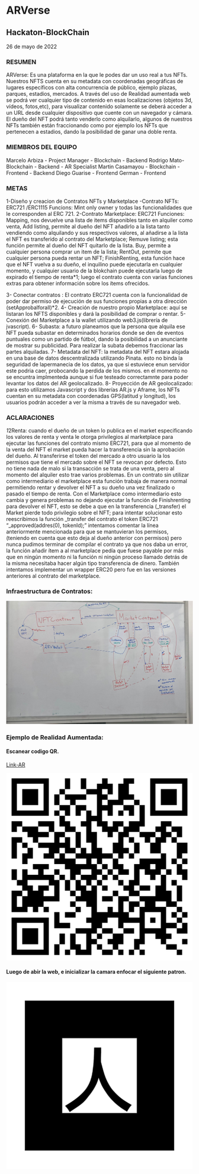 # ARVerse
## Hackaton-BlockChain

26 de mayo de 2022
### RESUMEN
ARVerse: Es una plataforma en la que le podes dar un uso real a tus NFTs. Nuestros NFTS cuenta en su metadata con coordenadas geográficas de lugares específicos con alta concurrencia de público, ejemplo plazas, parques, estadios, mercados. A través del uso de Realidad aumentada web se podrá ver cualquier tipo de contenido en esas localizaciones (objetos 3d, vídeos, fotos,etc), para visualizar contenido solamente se deberá acceder a un URL desde cualquier dispositivo que cuente con un navegador y cámara.
El dueño del NFT podrá tanto venderlo como alquilarlo, algunos de nuestros NFTs también están  fraccionando como por ejemplo los NFTs que pertenecen a estadios, dando la posibilidad de ganar una doble renta.

### MIEMBROS DEL EQUIPO
  Marcelo Arbiza - Project Manager - Blockchain - Backend
  Rodrigo Mato- Blockchain - Backend - AR Specialist
  Martin Casamayou - Blockchain - Frontend - Backend
  Diego Guarise - Frontend
  German - Frontend

### METAS

1-Diseño y creacion de Contratos NFTs y Marketplace
		-Contrato NFTs: ERC721 /ERC1115
		Funcions: Mint only owner y todas las funcionalidades que le corresponden
		al ERC 721.
2-Contrato Marketplace: ERC721
	Funciones: Mapping, nos devuelve una lista de items disponibles tanto en alquiler
		como venta, Add listing, permite al dueño del NFT añadirlo a la lista tanto
		vendiendo como alquilando y sus respectivos valores, al añadirse a la lista
		el NFT es transferido al contrato del Marketplace;
		Remuve listing; esta función permite al dueño del NFT quitarlo de la lista.
		Buy, permite a cualquier persona comprar un item de la lista; RentOut, permite
		que cualquier persona pueda rentar un NFT; FinishRenting, esta función hace
		que el NFT vuelva a su dueño, el inquilino puede ejecutarla en cualquier
		momento, y cualquier usuario de la blokchain puede ejecutarla luego de expirado
		el tiempo de renta*1; luego el contrato cuenta con varias funciones extras para
		obtener información sobre los ítems ofrecidos.

3- Conectar contratos : El contrato ERC721  cuenta con la funcionalidad de poder dar permiso de ejecución de sus funciones propias a otra dirección (setApprobalforall)*2.
4- Creación de nuestro propio Marketplace: aquí se listaran los NFTS disponibles y dará la posibilidad de comprar o rentar.
5- Conexión del Marketplace a la wallet utilizando web3.js(librería de jvascript).
6- Subasta: a  futuro planeamos que la persona que alquila ese NFT pueda subastar en determinados horarios donde se den de eventos puntuales como un partido de fútbol, dando la posibilidad a un anunciante de mostrar su publicidad. Para realizar la subata debemos fraccionar las partes alquiladas.
7- Metadata del NFT: la metadata del NFT estara alojada en una base de datos descentralizada utilizando Pinata. esto no binda la seguridad de lapermanecia de los datos, ya que si estuviece enun servidor este podria caer, probocando la perdida de los mismos. en el momento no se encuntra implmenteda aunque si fue testeado correctamnte para poder levantar los datos del AR geolocalizado. 
8- Proyección de AR geolocalizado:  para esto utilizamos Javascript y dos librerías AR.js y Aframe, los NFTs cuentan en su metadata con coordenadas GPS(latitud y longitud), los usuarios podrán acceder a ver la misma a través de su navegador web.

### ACLARACIONES

*1*2Renta: cuando el dueño de un token lo publica en el market especificando los valores de renta y venta le otorga privilegios al marketplace para ejecutar las funciones del contrato mismo ERC721, para que al momento de la venta del NFT el market pueda hacer la transferencia sin la aprobación del dueño. Al transferirse el token del mercado a otro usuario la los permisos que tiene el mercado sobre el NFT se revocan por defecto. Esto no tiene nada de malo si la transacción se trata de una venta, pero al momento del alquiler esto trae varios problemas.
En un contrato sin utilizar como intermediario el marketplace esta función trabaja de manera normal permitiendo rentar  y devolver el NFT a su dueño una vez finalizado o pasado el tiempo de renta. Con el Marketplace como intermediario esto cambia y genera problemas no dejando ejecutar la función de Finishrenting para devolver el NFT, esto se debe a que en la transferencia (_transfer) el Market pierde todo privilegio sobre el NFT; para intentar solucionar esto reescribimos la función _transfer del contrato el token ERC721 “_approved(addres(0), tokenId);”
intentamos comentar la línea anteriormente mencionada para que se mantuvieran los permisos, (teniendo en cuenta que esto deja al dueño anterior con permisos) pero nunca pudimos terminar de compilar el contrato ya que nos daba un error, la función añadir ítem a al marketplace pedía que fuese payable por más que en ningún momento ni la función ni ningún proceso llamado detrás de la misma necesitaba hacer algún tipo transferencia de dinero.
También intentamos implementar un wrapper ERC20 pero fue en las versiones anteriores al contrato del marketplace.

### Infraestructura de Contratos:

![Text](/images/diagrama.jpeg)

### Ejemplo de Realidad Aumentada:

#### Escanear codigo QR.
[Link-AR](https://rodrigomato00.github.io/A-Frame_exercises/3-Crear_escena/escena.html)

![Text](/images/AR-Example-web.png)

#### Luego de abir la web, e inicializar la camara enfocar el siguiente patron.

![Text](/images/pattern-kanji.png)
